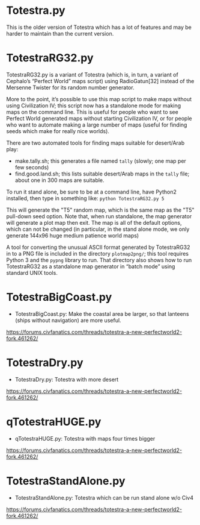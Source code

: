 # Totestra.py

This is the older version of Totestra which has a lot of features and
may be harder to maintain than the current version.

# TotestraRG32.py

TotestraRG32.py is a variant of Totestra (which is, in turn, a variant of
Cephalo’s “Perfect World” maps script) using RadioGatun[32] instead of 
the Mersenne Twister for its random number generator.

More to the point, it’s possible to use this map script to make maps
without using Civilization IV; this script now has a standalone mode 
for making maps on the command line.  This is useful for people who
want to see Perfect World generated maps without starting Civilization IV,
or for people who want to automate making a large number of maps (useful
for finding seeds which make for really nice worlds).

There are two automated tools for finding maps suitable for desert/Arab
play:

- make.tally.sh; this generates a file named `tally` (slowly; one map per
  few seconds)
- find.good.land.sh; this lists suitable desert/Arab maps in the `tally` file;
  about one in 300 maps are suitable.

To run it stand alone, be sure to be at a command line, have Python2
installed, then type in something like: `python TotestraRG32.py 5`

This will generate the "T5" random map, which is the same map as the
"T5" pull-down seed option. Note that, when run standalone, the map
generator will generate a plot map then exit. The map is all of the
default options, which can not be changed (in particular, in the stand
alone mode, we only generate 144x96 huge medium patience world maps)

A tool for converting the unusual ASCII format generated by TotestraRG32
in to a PNG file is included in the directory `plotmap2png/`; this tool
requires Python 3 and the `pypng` library to run.  That directory
also shows how to run TotestraRG32 as a standalone map generator in
“batch mode” using standard UNIX tools.

# TotestraBigCoast.py

* TotestraBigCoast.py: Make the coastal area be larger, so that lanteens
  (ships without navigation) are more useful.

https://forums.civfanatics.com/threads/totestra-a-new-perfectworld2-fork.461262/

# TotestraDry.py

* TotestraDry.py: Totestra with more desert

https://forums.civfanatics.com/threads/totestra-a-new-perfectworld2-fork.461262/

# qTotestraHUGE.py

* qTotestraHUGE.py: Totestra with maps four times bigger

https://forums.civfanatics.com/threads/totestra-a-new-perfectworld2-fork.461262/

# TotestraStandAlone.py

* TotestraStandAlone.py: Totestra which can be run stand alone w/o Civ4

https://forums.civfanatics.com/threads/totestra-a-new-perfectworld2-fork.461262/
